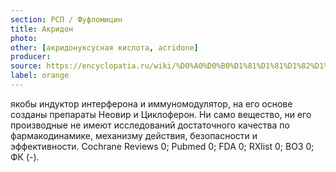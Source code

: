 ```yaml
---
section: РСП / Фуфломицин
title: Акридон
photo:
other: [акридонуксусная кислота, acridone]
producer:
source: https://encyclopatia.ru/wiki/%D0%A0%D0%B0%D1%81%D1%81%D1%82%D1%80%D0%B5%D0%BB%D1%8C%D0%BD%D1%8B%D0%B9_%D1%81%D0%BF%D0%B8%D1%81%D0%BE%D0%BA_%D0%BF%D1%80%D0%B5%D0%BF%D0%B0%D1%80%D0%B0%D1%82%D0%BE%D0%B2
label: orange
---
```


якобы индуктор интерферона и иммуномодулятор, на его основе созданы препараты Неовир и Циклоферон. Ни само вещество, ни его производные не имеют исследований достаточного качества по фармакодинамике, механизму действия, безопасности и эффективности. Cochrane Reviews 0; Pubmed 0; FDA 0; RXlist 0; ВОЗ 0; ФК (-).
